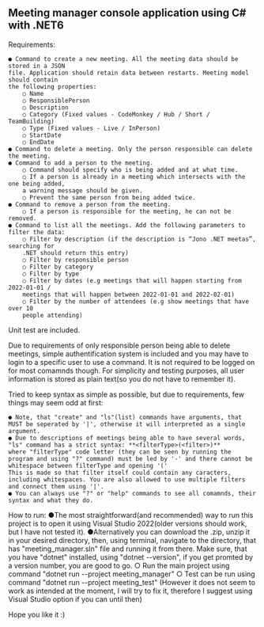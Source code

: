## Meeting manager console application using C# with .NET6

Requirements:

	● Command to create a new meeting. All the meeting data should be stored in a JSON
	file. Application should retain data between restarts. Meeting model should contain
	the following properties:
		○ Name
		○ ResponsiblePerson
		○ Description
		○ Category (Fixed values - CodeMonkey / Hub / Short / TeamBuilding)
		○ Type (Fixed values - Live / InPerson)
		○ StartDate
		○ EndDate
	● Command to delete a meeting. Only the person responsible can delete the meeting.
	● Command to add a person to the meeting.
		○ Command should specify who is being added and at what time.
		○ If a person is already in a meeting which intersects with the one being added,
		a warning message should be given.
		○ Prevent the same person from being added twice.
	● Command to remove a person from the meeting.
		○ If a person is responsible for the meeting, he can not be removed.
	● Command to list all the meetings. Add the following parameters to filter the data:
		○ Filter by description (if the description is “Jono .NET meetas”, searching for
		.NET should return this entry)
		○ Filter by responsible person
		○ Filter by category
		○ Filter by type
		○ Filter by dates (e.g meetings that will happen starting from 2022-01-01 /
		meetings that will happen between 2022-01-01 and 2022-02-01)
		○ Filter by the number of attendees (e.g show meetings that have over 10
		people attending)

Unit test are included.

Due to requirements of only responsible person being able to delete meetings, simple authentification system is included and you may have to login to a specific user
to use a command. It is not required to be logged on for most comamnds though. For simplicity and testing purposes, all user information is stored as plain text(so you do not have to remember it).

Tried to keep syntax as simple as possible, but due to requirements, few things may seem odd at first:

	● Note, that "create" and "ls"(list) commands have arguments, that MUST be seperated by '|', otherwise it will interpreted as a single argument.
	● Due to descriptions of meetings being able to have several words, "ls" command has a strict syntax: **<filterType>(<filter>)**
	where "filterType" code letter (they can be seen by running the program and using "?" command) must be led by '-' and there cannot be whitespace between filterType and opening '('
	This is made so that filter itself could contain any caracters, including whitespaces. You are also allowed to use multiple filters and connect them using '|'.
	● You can always use "?" or "help" commands to see all comamnds, their syntax and what they do.

How to run: 
	●The most straightforward(and recommended) way to run this project is to open it using Visual Studio 2022(older versions should work, but I have not tested it).
	●Alternatively you can download the .zip, unzip it in your desired directory, then, using terminal, navigate to the directory, that has
	"meeting_manager.sln" file and running it from there. Make sure, that you have "dotnet" installed, using "dotnet --version", if you get promted by a version number, you are good to go.
		○ Run the main project using command "dotnet run --project meeting_manager" 
		○ Test can be run using command "dotnet run --project meeting_test" (However it does not seem to work as intended at the moment, I will try to fix it, therefore I suggest using Visual Studio option if you can until then)

Hope you like it :)